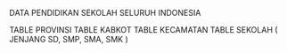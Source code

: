 DATA PENDIDIKAN SEKOLAH SELURUH INDONESIA

TABLE PROVINSI
TABLE KABKOT
TABLE KECAMATAN
TABLE SEKOLAH ( JENJANG SD, SMP, SMA, SMK )
